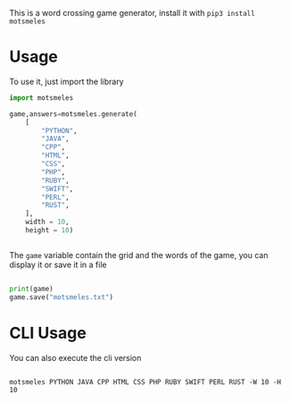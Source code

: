  This is a word crossing game generator, install it with `pip3 install motsmeles`

# Usage

To use it, just import the library

```python
import motsmeles

game,answers=motsmeles.generate(
    [
        "PYTHON",
        "JAVA",
        "CPP",
        "HTML",
        "CSS",
        "PHP",
        "RUBY",
        "SWIFT",
        "PERL",
        "RUST",
    ],
    width = 10, 
    height = 10)



```

The `game` variable contain the grid and the words of the game, you can display it or save it in a file

```python

print(game)
game.save("motsmeles.txt")
```

# CLI Usage

You can also execute the cli version

```

motsmeles PYTHON JAVA CPP HTML CSS PHP RUBY SWIFT PERL RUST -W 10 -H 10
```
